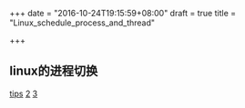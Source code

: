 +++
date = "2016-10-24T19:15:59+08:00"
draft = true
title = "Linux_schedule_process_and_thread"

+++


linux的进程切换
---------------------

[tips](http://www.cnblogs.com/kkshaq/p/4547725.html)
[2](http://iamzhongyong.iteye.com/blog/1895728)
[3](http://www.cnblogs.com/kkshaq/p/4547725.html)
